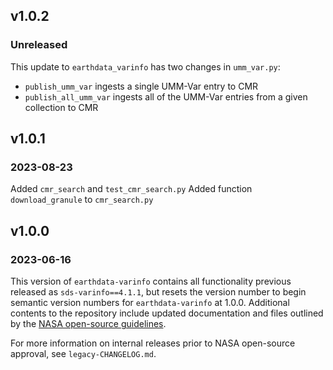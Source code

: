 ## v1.0.2
### Unreleased
This update to `earthdata_varinfo` has two changes in `umm_var.py`:
* `publish_umm_var` ingests a single UMM-Var entry to CMR
* `publish_all_umm_var` ingests all of the UMM-Var entries from a given collection to CMR

## v1.0.1
### 2023-08-23
Added `cmr_search` and `test_cmr_search.py`
Added function `download_granule` to `cmr_search.py`

## v1.0.0
### 2023-06-16

This version of `earthdata-varinfo` contains all functionality previous
released as `sds-varinfo==4.1.1`, but resets the version number to begin
semantic version numbers for `earthdata-varinfo` at 1.0.0. Additional contents
to the repository include updated documentation and files outlined by the
[NASA open-source guidelines](https://code.nasa.gov/#/guide).

For more information on internal releases prior to NASA open-source approval,
see `legacy-CHANGELOG.md`.
